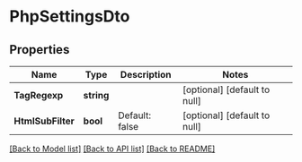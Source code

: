 # PhpSettingsDto

## Properties
Name | Type | Description | Notes
------------ | ------------- | ------------- | -------------
**TagRegexp** | **string** |  | [optional] [default to null]
**HtmlSubFilter** | **bool** | Default: false | [optional] [default to null]

[[Back to Model list]](../README.md#documentation-for-models) [[Back to API list]](../README.md#documentation-for-api-endpoints) [[Back to README]](../README.md)


